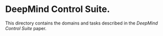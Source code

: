 # DeepMind Control Suite.

This directory contains the domains and tasks described in the
*DeepMind Control Suite* paper.
